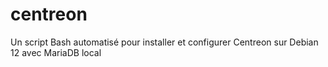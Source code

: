 # centreon
Un script Bash automatisé pour installer et configurer Centreon sur Debian 12 avec MariaDB local
